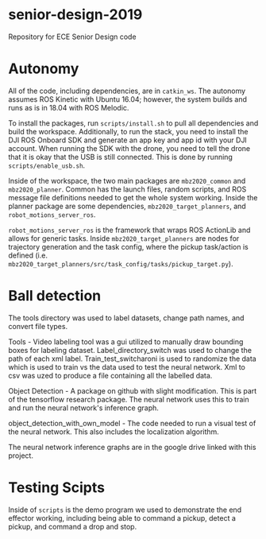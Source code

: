 # senior-design-2019
Repository for ECE Senior Design code

# Autonomy
All of the code, including dependencies, are in `catkin_ws`. The autonomy assumes ROS Kinetic with Ubuntu 16.04; however, the system builds and runs as is in 18.04 with ROS Melodic. 

To install the packages, run `scripts/install.sh` to pull all dependencies and build the workspace. Additionally, to run the stack, you need to install the DJI ROS Onboard SDK and generate an app key and app id with your DJI account. When running the SDK with the drone, you need to tell the drone that it is okay that the USB is still connected. This is done by running `scripts/enable_usb.sh`.

Inside of the workspace, the two main packages are `mbz2020_common` and `mbz2020_planner`. Common has the launch files, random scripts, and ROS message file definitions needed to get the whole system working. Inside the planner package are some dependencies, `mbz2020_target_planners`, and `robot_motions_server_ros`. 

`robot_motions_server_ros` is the framework that wraps ROS ActionLib and allows for generic tasks. Inside `mbz2020_target_planners` are nodes for trajectory generation and the task config, where the pickup task/action is defined (i.e. `mbz2020_target_planners/src/task_config/tasks/pickup_target.py`). 

# Ball detection
The tools directory was used to label datasets, change path names, and convert
file types.

Tools - Video labeling tool was a gui utilized to manually draw bounding boxes
for labeling dataset. Label_directory_switch was used to change the path of each
xml label. Train_test_switcharoni is used to randomize the data which is used to
train vs the data used to test the neural network. Xml to csv was uzed to produce
a file containing all the labelled data.

Object Detection - A package on github with slight modification. This is part of
the tensorflow research package. The neural network uses this to train and run the
neural network's inference graph.

object_detection_with_own_model - The code needed to run a visual test of the neural
network. This also includes the localization algorithm.

The neural network inference graphs are in the google drive linked with this project.

# Testing Scipts 
Inside of `scripts` is the demo program we used to demonstrate the end effector working, including being able to command a pickup, detect a pickup, and command a drop and stop. 
